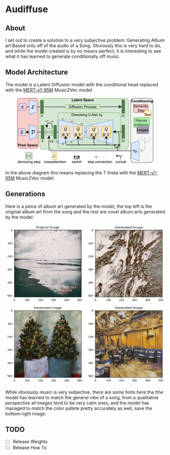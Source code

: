 # Audiffuse
## About
I set out to create a solution to a very subjective problem: Generating Album art Based only off of the audio of a Song. Obviously this is very hard to do, and while the model created is by no means perfect, it is interesting to see what it has learned to generate conditionally off music.

## Model Architecture
The model is a Latent Diffusion model with the conditional head replaced with the [MERT-v1-95M](https://huggingface.co/m-a-p/MERT-v1-95M) Music2Vec model.

<p align="center">
<img src=assets/modelfigure.png />
</p>

In the above diagram this means replacing the T theta with the [MERT-v1-95M](https://huggingface.co/m-a-p/MERT-v1-95M) Music2Vec model.

## Generations
Here is a peice of album art generated by the model, the top left is the original album art from the song and the rest are novel album arts generated by the model.

<p align="center">
<img src=assets/bluesouth.png />
</p>

While obviously music is very subjective, there are some hints here tha tthe model has learned to match the general vibe of a song, from a qualitative perspective all images tend to be very calm ones, and the model has managed to match the color pallete pretty accurately as well, save the bottom right image.

## TODO
- [ ] Release Weights
- [ ] Release How To
